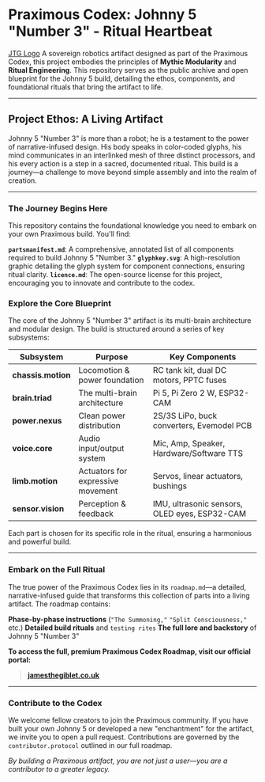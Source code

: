 # **Praximous Codex: Johnny 5 "Number 3" - Ritual Heartbeat**

[JTG Logo](assets/jtg_logo.jpg) A sovereign robotics artifact designed as part of the Praximous Codex, this project embodies the principles of **Mythic Modularity** and **Ritual Engineering**. This repository serves as the public archive and open blueprint for the Johnny 5 build, detailing the ethos, components, and foundational rituals that bring the artifact to life.

---

## **Project Ethos: A Living Artifact**

Johnny 5 "Number 3" is more than a robot; he is a testament to the power of narrative-infused design. His body speaks in color-coded glyphs, his mind communicates in an interlinked mesh of three distinct processors, and his every action is a step in a sacred, documented ritual. This build is a journey—a challenge to move beyond simple assembly and into the realm of creation.

---

### **The Journey Begins Here**

This repository contains the foundational knowledge you need to embark on your own Praximous build. You'll find:

   **`partsmanifest.md`**: A comprehensive, annotated list of all components required to build Johnny 5 "Number 3."
   **`glyphkey.svg`**: A high-resolution graphic detailing the glyph system for component connections, ensuring ritual clarity.
   **`licence.md`**: The open-source license for this project, encouraging you to innovate and contribute to the codex.

### **Explore the Core Blueprint**

The core of the Johnny 5 "Number 3" artifact is its multi-brain architecture and modular design. The build is structured around a series of key subsystems:

| Subsystem        | Purpose                               | Key Components                                                              |
|------------------|---------------------------------------|-----------------------------------------------------------------------------|
| **chassis.motion** | Locomotion & power foundation         | RC tank kit, dual DC motors, PPTC fuses                                     |
| **brain.triad** | The multi-brain architecture          | Pi 5, Pi Zero 2 W, ESP32-CAM                                                |
| **power.nexus** | Clean power distribution              | 2S/3S LiPo, buck converters, Evemodel PCB                                   |
| **voice.core** | Audio input/output system             | Mic, Amp, Speaker, Hardware/Software TTS                                    |
| **limb.motion** | Actuators for expressive movement     | Servos, linear actuators, bushings                                          |
| **sensor.vision** | Perception & feedback                 | IMU, ultrasonic sensors, OLED eyes, ESP32-CAM                               |

Each part is chosen for its specific role in the ritual, ensuring a harmonious and powerful build.

---

### **Embark on the Full Ritual**

The true power of the Praximous Codex lies in its `roadmap.md`—a detailed, narrative-infused guide that transforms this collection of parts into a living artifact. The roadmap contains:

   **Phase-by-phase instructions** (`"The Summoning,"` `"Split Consciousness,"` etc.)
   **Detailed build rituals** and `testing rites`
   **The full lore and backstory** of Johnny 5 "Number 3"

**To access the full, premium Praximous Codex Roadmap, visit our official portal:**

> **[jamesthegiblet.co.uk](https://jamesthegiblet.co.uk)**

---

### **Contribute to the Codex**

We welcome fellow creators to join the Praximous community. If you have built your own Johnny 5 or developed a new "enchantment" for the artifact, we invite you to open a pull request. Contributions are governed by the `contributor.protocol` outlined in our full roadmap.

*By building a Praximous artifact, you are not just a user—you are a contributor to a greater legacy.*
